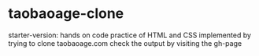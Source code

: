 # taobaoage-clone
starter-version: hands on code practice of HTML and CSS implemented by trying to clone taobaoage.com
check the output by visiting the gh-page 
